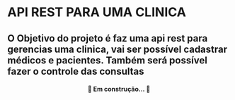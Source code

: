 # API REST PARA UMA CLINICA 
## O Objetivo do projeto é faz uma api rest para gerencias uma clinica, vai ser possível cadastrar médicos e pacientes. Também será possível fazer o controle das consultas
<h4 align="center"> 
	🚧  Em construção...  🚧
</h4>